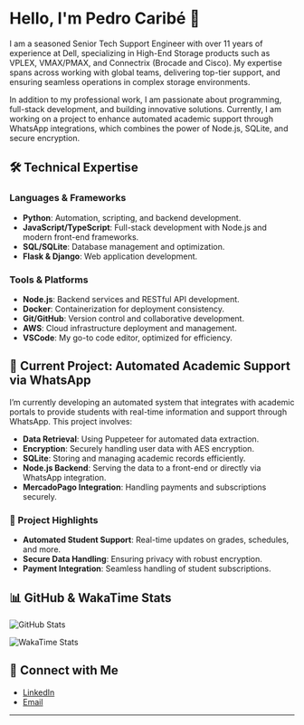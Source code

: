 # Hello, I'm Pedro Caribé 👋

I am a seasoned Senior Tech Support Engineer with over 11 years of experience at Dell, specializing in High-End Storage products such as VPLEX, VMAX/PMAX, and Connectrix (Brocade and Cisco). My expertise spans across working with global teams, delivering top-tier support, and ensuring seamless operations in complex storage environments.

In addition to my professional work, I am passionate about programming, full-stack development, and building innovative solutions. Currently, I am working on a project to enhance automated academic support through WhatsApp integrations, which combines the power of Node.js, SQLite, and secure encryption.

## 🛠️ Technical Expertise

### Languages & Frameworks
- **Python**: Automation, scripting, and backend development.
- **JavaScript/TypeScript**: Full-stack development with Node.js and modern front-end frameworks.
- **SQL/SQLite**: Database management and optimization.
- **Flask & Django**: Web application development.

### Tools & Platforms
- **Node.js**: Backend services and RESTful API development.
- **Docker**: Containerization for deployment consistency.
- **Git/GitHub**: Version control and collaborative development.
- **AWS**: Cloud infrastructure deployment and management.
- **VSCode**: My go-to code editor, optimized for efficiency.

## 🌟 Current Project: Automated Academic Support via WhatsApp

I’m currently developing an automated system that integrates with academic portals to provide students with real-time information and support through WhatsApp. This project involves:

- **Data Retrieval**: Using Puppeteer for automated data extraction.
- **Encryption**: Securely handling user data with AES encryption.
- **SQLite**: Storing and managing academic records efficiently.
- **Node.js Backend**: Serving the data to a front-end or directly via WhatsApp integration.
- **MercadoPago Integration**: Handling payments and subscriptions securely.

### 🚀 Project Highlights

- **Automated Student Support**: Real-time updates on grades, schedules, and more.
- **Secure Data Handling**: Ensuring privacy with robust encryption.
- **Payment Integration**: Seamless handling of student subscriptions.

## 📊 GitHub & WakaTime Stats

![GitHub Stats](https://github-readme-stats.vercel.app/api?username=pedrocaribe&show_icons=true&theme=dark)

![WakaTime Stats](https://github-readme-stats.vercel.app/api/wakatime?username=pedrocaribe&layout=compact&theme=dark&v=2)

## 🔗 Connect with Me

- [LinkedIn](https://www.linkedin.com/in/pedrocaribe)
- [Email](mailto:dev.pcaribe@gmail.com)

---
